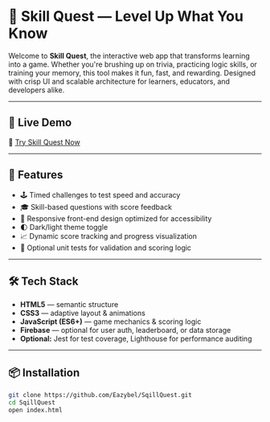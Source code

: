 # 🧠 Skill Quest — Level Up What You Know

Welcome to **Skill Quest**, the interactive web app that transforms learning into a game. Whether you're brushing up on trivia, practicing logic skills, or training your memory, this tool makes it fun, fast, and rewarding. Designed with crisp UI and scalable architecture for learners, educators, and developers alike.

---

## 🚀 Live Demo
🔗 [Try Skill Quest Now](https://skillquest.pro.et)

---

## 🎯 Features

- 🕹️ Timed challenges to test speed and accuracy
- 🎓 Skill-based questions with score feedback
- 🎨 Responsive front-end design optimized for accessibility
- 🌓 Dark/light theme toggle
- 📈 Dynamic score tracking and progress visualization
- 🧪 Optional unit tests for validation and scoring logic

---

## 🛠️ Tech Stack

- **HTML5** — semantic structure
- **CSS3** — adaptive layout & animations
- **JavaScript (ES6+)** — game mechanics & scoring logic
- **Firebase** — optional for user auth, leaderboard, or data storage
- **Optional:** Jest for test coverage, Lighthouse for performance auditing

---

## 📦 Installation

```bash
git clone https://github.com/Eazybel/SqillQuest.git
cd SqillQuest
open index.html
